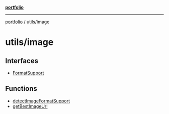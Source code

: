 [**portfolio**](../../README.md)

***

[portfolio](../../modules.md) / utils/image

# utils/image

## Interfaces

- [FormatSupport](interfaces/FormatSupport.md)

## Functions

- [detectImageFormatSupport](functions/detectImageFormatSupport.md)
- [getBestImageUrl](functions/getBestImageUrl.md)
